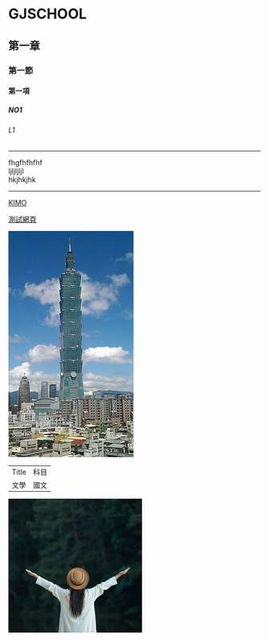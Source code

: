 # GJSCHOOL
## 第一章
### 第一節
#### 第一項
##### NO1
###### L1
<hr>
fhgfhfhfhf<br>
ljljljljl<br>
hkjhkjhk<br>
<hr>

[KIMO](http://tw.yahoo.com)

[測試網頁](blog/page/1/index.html)

![101](pic/101.jpg)


<table align=center>
  <tr>
    <td>Title</td>
    <td>科目</td>
  </tr>
    <tr>
    <td>文學</td>
    <td>國文</td>
  </tr>


  
</table>

<img alt="1.jpg" src="images/gallery/1.jpg">

